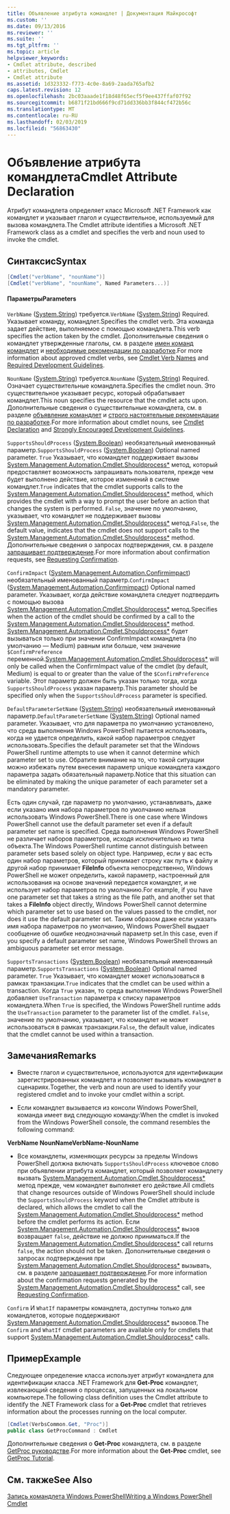 ```yaml
---
title: Объявление атрибута командлет | Документация Майкрософт
ms.custom: ''
ms.date: 09/13/2016
ms.reviewer: ''
ms.suite: ''
ms.tgt_pltfrm: ''
ms.topic: article
helpviewer_keywords:
- Cmdlet attribute, described
- attributes, Cmdlet
- Cmdlet attribute
ms.assetid: 1d323332-f773-4c0e-8a69-2aada765afb2
caps.latest.revision: 12
ms.openlocfilehash: 2bc03aaade1f18d48f65ecf5f9ee437ffaf07f92
ms.sourcegitcommit: b6871f21bd666f9cd71dd336bb3f844cf472b56c
ms.translationtype: MT
ms.contentlocale: ru-RU
ms.lasthandoff: 02/03/2019
ms.locfileid: "56863430"
---
```

# <a name="cmdlet-attribute-declaration"></a><span data-ttu-id="2e9f4-102">Объявление атрибута командлета</span><span class="sxs-lookup"><span data-stu-id="2e9f4-102">Cmdlet Attribute Declaration</span></span>

<span data-ttu-id="2e9f4-103">Атрибут командлета определяет класс Microsoft .NET Framework как командлет и указывает глагол и существительное, используемый для вызова командлета.</span><span class="sxs-lookup"><span data-stu-id="2e9f4-103">The Cmdlet attribute identifies a Microsoft .NET Framework class as a cmdlet and specifies the verb and noun used to invoke the cmdlet.</span></span>

## <a name="syntax"></a><span data-ttu-id="2e9f4-104">Синтаксис</span><span class="sxs-lookup"><span data-stu-id="2e9f4-104">Syntax</span></span>

```csharp
[Cmdlet("verbName", "nounName")]
[Cmdlet("verbName", "nounName", Named Parameters...)]
```

#### <a name="parameters"></a><span data-ttu-id="2e9f4-105">Параметры</span><span class="sxs-lookup"><span data-stu-id="2e9f4-105">Parameters</span></span>

<span data-ttu-id="2e9f4-106">`VerbName` ([System.String](/dotnet/api/System.String)) требуется.</span><span class="sxs-lookup"><span data-stu-id="2e9f4-106">`VerbName` ([System.String](/dotnet/api/System.String)) Required.</span></span> <span data-ttu-id="2e9f4-107">Указывает команду, командлет.</span><span class="sxs-lookup"><span data-stu-id="2e9f4-107">Specifies the cmdlet verb.</span></span> <span data-ttu-id="2e9f4-108">Эта команда задает действие, выполняемое с помощью командлета.</span><span class="sxs-lookup"><span data-stu-id="2e9f4-108">This verb specifies the action taken by the cmdlet.</span></span> <span data-ttu-id="2e9f4-109">Дополнительные сведения о командлет утвержденные глаголы, см. в разделе [имен команд командлет](./approved-verbs-for-windows-powershell-commands.md) и [необходимые рекомендации по разработке](./required-development-guidelines.md).</span><span class="sxs-lookup"><span data-stu-id="2e9f4-109">For more information about approved cmdlet verbs, see [Cmdlet Verb Names](./approved-verbs-for-windows-powershell-commands.md) and [Required Development Guidelines](./required-development-guidelines.md).</span></span>

<span data-ttu-id="2e9f4-110">`NounName` ([System.String](/dotnet/api/System.String)) требуется.</span><span class="sxs-lookup"><span data-stu-id="2e9f4-110">`NounName` ([System.String](/dotnet/api/System.String)) Required.</span></span> <span data-ttu-id="2e9f4-111">Означает существительные командлета.</span><span class="sxs-lookup"><span data-stu-id="2e9f4-111">Specifies the cmdlet noun.</span></span> <span data-ttu-id="2e9f4-112">Это существительное указывает ресурс, который обрабатывает командлет.</span><span class="sxs-lookup"><span data-stu-id="2e9f4-112">This noun specifies the resource that the cmdlet acts upon.</span></span> <span data-ttu-id="2e9f4-113">Дополнительные сведения о существительные командлета, см. в разделе [объявление командлет](./cmdlet-class-declaration.md) и [строго настоятельные рекомендации по разработке](./strongly-encouraged-development-guidelines.md).</span><span class="sxs-lookup"><span data-stu-id="2e9f4-113">For more information about cmdlet nouns, see [Cmdlet Declaration](./cmdlet-class-declaration.md) and [Strongly Encouraged Development Guidelines](./strongly-encouraged-development-guidelines.md).</span></span>

<span data-ttu-id="2e9f4-114">`SupportsShouldProcess` ([System.Boolean](/dotnet/api/System.Boolean)) необязательный именованный параметр.</span><span class="sxs-lookup"><span data-stu-id="2e9f4-114">`SupportsShouldProcess` ([System.Boolean](/dotnet/api/System.Boolean)) Optional named parameter.</span></span> <span data-ttu-id="2e9f4-115">`True` Указывает, что командлет поддерживает вызовы [System.Management.Automation.Cmdlet.Shouldprocess\*](/dotnet/api/System.Management.Automation.Cmdlet.ShouldProcess) метод, который предоставляет возможность запрашивать пользователя, прежде чем будет выполнено действие, которое изменений в системе командлет.</span><span class="sxs-lookup"><span data-stu-id="2e9f4-115">`True` indicates that the cmdlet supports calls to the [System.Management.Automation.Cmdlet.Shouldprocess\*](/dotnet/api/System.Management.Automation.Cmdlet.ShouldProcess) method, which provides the cmdlet with a way to prompt the user before an action that changes the system is performed.</span></span> <span data-ttu-id="2e9f4-116">`False`, значение по умолчанию, указывает, что командлет не поддерживает вызовы [System.Management.Automation.Cmdlet.Shouldprocess\*](/dotnet/api/System.Management.Automation.Cmdlet.ShouldProcess) метод.</span><span class="sxs-lookup"><span data-stu-id="2e9f4-116">`False`, the default value, indicates that the cmdlet does not support calls to the [System.Management.Automation.Cmdlet.Shouldprocess\*](/dotnet/api/System.Management.Automation.Cmdlet.ShouldProcess) method.</span></span> <span data-ttu-id="2e9f4-117">Дополнительные сведения о запросах подтверждения, см. в разделе [запрашивает подтверждение](./requesting-confirmation-from-cmdlets.md).</span><span class="sxs-lookup"><span data-stu-id="2e9f4-117">For more information about confirmation requests, see [Requesting Confirmation](./requesting-confirmation-from-cmdlets.md).</span></span>

<span data-ttu-id="2e9f4-118">`ConfirmImpact` ([System.Management.Automation.Confirmimpact](/dotnet/api/System.Management.Automation.ConfirmImpact)) необязательный именованный параметр.</span><span class="sxs-lookup"><span data-stu-id="2e9f4-118">`ConfirmImpact` ([System.Management.Automation.Confirmimpact](/dotnet/api/System.Management.Automation.ConfirmImpact)) Optional named parameter.</span></span> <span data-ttu-id="2e9f4-119">Указывает, когда действие командлета следует подтвердить с помощью вызова [System.Management.Automation.Cmdlet.Shouldprocess\*](/dotnet/api/System.Management.Automation.Cmdlet.ShouldProcess) метод.</span><span class="sxs-lookup"><span data-stu-id="2e9f4-119">Specifies when the action of the cmdlet should be confirmed by a call to the [System.Management.Automation.Cmdlet.Shouldprocess\*](/dotnet/api/System.Management.Automation.Cmdlet.ShouldProcess) method.</span></span> <span data-ttu-id="2e9f4-120">[System.Management.Automation.Cmdlet.Shouldprocess\*](/dotnet/api/System.Management.Automation.Cmdlet.ShouldProcess) будет вызываться только при значении ConfirmImpact командлета (по умолчанию — Medium) равным или больше, чем значение `$ConfirmPreference` переменной.</span><span class="sxs-lookup"><span data-stu-id="2e9f4-120">[System.Management.Automation.Cmdlet.Shouldprocess\*](/dotnet/api/System.Management.Automation.Cmdlet.ShouldProcess) will only be called when the ConfirmImpact value of the cmdlet (by default, Medium) is equal to or greater than the value of the `$ConfirmPreference` variable.</span></span> <span data-ttu-id="2e9f4-121">Этот параметр должен быть указан только тогда, когда `SupportsShouldProcess` указан параметр.</span><span class="sxs-lookup"><span data-stu-id="2e9f4-121">This parameter should be specified only when the `SupportsShouldProcess` parameter is specified.</span></span>

<span data-ttu-id="2e9f4-122">`DefaultParameterSetName` ([System.String](/dotnet/api/System.String)) необязательный именованный параметр.</span><span class="sxs-lookup"><span data-stu-id="2e9f4-122">`DefaultParameterSetName` ([System.String](/dotnet/api/System.String)) Optional named parameter.</span></span> <span data-ttu-id="2e9f4-123">Указывает, что для параметра по умолчанию установлено, что среда выполнения Windows PowerShell пытается использовать, когда не удается определить, какой набор параметров следует использовать.</span><span class="sxs-lookup"><span data-stu-id="2e9f4-123">Specifies the default parameter set that the Windows PowerShell runtime attempts to use when it cannot determine which parameter set to use.</span></span> <span data-ttu-id="2e9f4-124">Обратите внимание на то, что такой ситуации можно избежать путем внесения параметр unique командлета каждого параметра задать обязательный параметр.</span><span class="sxs-lookup"><span data-stu-id="2e9f4-124">Notice that this situation can be eliminated by making the unique parameter of each parameter set a mandatory parameter.</span></span>

<span data-ttu-id="2e9f4-125">Есть один случай, где параметр по умолчанию, устанавливать, даже если указано имя набора параметров по умолчанию нельзя использовать Windows PowerShell.</span><span class="sxs-lookup"><span data-stu-id="2e9f4-125">There is one case where Windows PowerShell cannot use the default parameter set even if a default parameter set name is specified.</span></span> <span data-ttu-id="2e9f4-126">Среда выполнения Windows PowerShell не различает наборов параметров, исходя исключительно из типа объекта.</span><span class="sxs-lookup"><span data-stu-id="2e9f4-126">The Windows PowerShell runtime cannot distinguish between parameter sets based solely on object type.</span></span> <span data-ttu-id="2e9f4-127">Например, если у вас есть один набор параметров, который принимает строку как путь к файлу и другой набор принимает **FileInfo** объекта непосредственно, Windows PowerShell не может определить, какой параметр, настроенный для использования на основе значений передается командлет, и не использует набор параметров по умолчанию.</span><span class="sxs-lookup"><span data-stu-id="2e9f4-127">For example, if you have one parameter set that takes a string as the file path, and another set that takes a **FileInfo** object directly, Windows PowerShell cannot determine which parameter set to use based on the values passed to the cmdlet, nor does it use the default parameter set.</span></span> <span data-ttu-id="2e9f4-128">Таким образом даже если указать имя набора параметров по умолчанию, Windows PowerShell выдает сообщение об ошибке неоднозначный параметр set.</span><span class="sxs-lookup"><span data-stu-id="2e9f4-128">In this case, even if you specify a default parameter set name, Windows PowerShell throws an ambiguous parameter set error message.</span></span>

<span data-ttu-id="2e9f4-129">`SupportsTransactions` ([System.Boolean](/dotnet/api/System.Boolean)) необязательный именованный параметр.</span><span class="sxs-lookup"><span data-stu-id="2e9f4-129">`SupportsTransactions` ([System.Boolean](/dotnet/api/System.Boolean)) Optional named parameter.</span></span> <span data-ttu-id="2e9f4-130">`True` Указывает, что командлет может использоваться в рамках транзакции.</span><span class="sxs-lookup"><span data-stu-id="2e9f4-130">`True` indicates that the cmdlet can be used within a transaction.</span></span> <span data-ttu-id="2e9f4-131">Когда `True` указан, то среда выполнения Windows PowerShell добавляет `UseTransaction` параметра к списку параметров командлета.</span><span class="sxs-lookup"><span data-stu-id="2e9f4-131">When `True` is specified, the Windows PowerShell runtime adds the `UseTransaction` parameter to the parameter list of the cmdlet.</span></span> <span data-ttu-id="2e9f4-132">`False`, значение по умолчанию, указывает, что командлет не может использоваться в рамках транзакции.</span><span class="sxs-lookup"><span data-stu-id="2e9f4-132">`False`, the default value, indicates that the cmdlet cannot be used within a transaction.</span></span>

## <a name="remarks"></a><span data-ttu-id="2e9f4-133">Замечания</span><span class="sxs-lookup"><span data-stu-id="2e9f4-133">Remarks</span></span>

- <span data-ttu-id="2e9f4-134">Вместе глагол и существительное, используются для идентификации зарегистрированных командлета и позволяет вызывать командлет в сценариях.</span><span class="sxs-lookup"><span data-stu-id="2e9f4-134">Together, the verb and noun are used to identify your registered cmdlet and to invoke your cmdlet within a script.</span></span>

- <span data-ttu-id="2e9f4-135">Если командлет вызывается из консоли Windows PowerShell, команда имеет вид следующую команду:</span><span class="sxs-lookup"><span data-stu-id="2e9f4-135">When the cmdlet is invoked from the Windows PowerShell console, the command resembles the following command:</span></span>

<span data-ttu-id="2e9f4-136">**VerbName NounName**</span><span class="sxs-lookup"><span data-stu-id="2e9f4-136">**VerbName-NounName**</span></span>

- <span data-ttu-id="2e9f4-137">Все командлеты, изменяющих ресурсы за пределы Windows PowerShell должна включать `SupportsShouldProcess` ключевое слово при объявлении атрибута командлет, который позволяет командлету вызвать [System.Management.Automation.Cmdlet.Shouldprocess\*](/dotnet/api/System.Management.Automation.Cmdlet.ShouldProcess) метод прежде, чем командлет выполняет его действие.</span><span class="sxs-lookup"><span data-stu-id="2e9f4-137">All cmdlets that change resources outside of Windows PowerShell should include the `SupportsShouldProcess` keyword when the Cmdlet attribute is declared, which allows the cmdlet to call the [System.Management.Automation.Cmdlet.Shouldprocess\*](/dotnet/api/System.Management.Automation.Cmdlet.ShouldProcess) method before the cmdlet performs its action.</span></span> <span data-ttu-id="2e9f4-138">Если [System.Management.Automation.Cmdlet.Shouldprocess\*](/dotnet/api/System.Management.Automation.Cmdlet.ShouldProcess) вызов возвращает `false`, действие не должно приниматься.</span><span class="sxs-lookup"><span data-stu-id="2e9f4-138">If the [System.Management.Automation.Cmdlet.Shouldprocess\*](/dotnet/api/System.Management.Automation.Cmdlet.ShouldProcess) call returns `false`, the action should not be taken.</span></span> <span data-ttu-id="2e9f4-139">Дополнительные сведения о запросах подтверждения при [System.Management.Automation.Cmdlet.Shouldprocess\*](/dotnet/api/System.Management.Automation.Cmdlet.ShouldProcess) вызывать, см. в разделе [запрашивает подтверждение](./requesting-confirmation-from-cmdlets.md).</span><span class="sxs-lookup"><span data-stu-id="2e9f4-139">For more information about the confirmation requests generated by the [System.Management.Automation.Cmdlet.Shouldprocess\*](/dotnet/api/System.Management.Automation.Cmdlet.ShouldProcess) call, see [Requesting Confirmation](./requesting-confirmation-from-cmdlets.md).</span></span>

<span data-ttu-id="2e9f4-140">`Confirm` И `WhatIf` параметры командлета, доступны только для командлетов, которые поддерживают [System.Management.Automation.Cmdlet.Shouldprocess\*](/dotnet/api/System.Management.Automation.Cmdlet.ShouldProcess) вызовов.</span><span class="sxs-lookup"><span data-stu-id="2e9f4-140">The `Confirm` and `WhatIf` cmdlet parameters are available only for cmdlets that support [System.Management.Automation.Cmdlet.Shouldprocess\*](/dotnet/api/System.Management.Automation.Cmdlet.ShouldProcess) calls.</span></span>

## <a name="example"></a><span data-ttu-id="2e9f4-141">Пример</span><span class="sxs-lookup"><span data-stu-id="2e9f4-141">Example</span></span>

<span data-ttu-id="2e9f4-142">Следующее определение класса использует атрибут командлета для идентификации класса .NET Framework для **Get-Proc** командлет, извлекающий сведения о процессах, запущенных на локальном компьютере.</span><span class="sxs-lookup"><span data-stu-id="2e9f4-142">The following class definition uses the Cmdlet attribute to identify the .NET Framework class for a **Get-Proc** cmdlet that retrieves information about the processes running on the local computer.</span></span>

```csharp
[Cmdlet(VerbsCommon.Get, "Proc")]
public class GetProcCommand : Cmdlet
```

<span data-ttu-id="2e9f4-143">Дополнительные сведения о **Get-Proc** командлета, см. в разделе [GetProc руководстве](./getproc-tutorial.md).</span><span class="sxs-lookup"><span data-stu-id="2e9f4-143">For more information about the **Get-Proc** cmdlet, see [GetProc Tutorial](./getproc-tutorial.md).</span></span>

## <a name="see-also"></a><span data-ttu-id="2e9f4-144">См. также</span><span class="sxs-lookup"><span data-stu-id="2e9f4-144">See Also</span></span>

[<span data-ttu-id="2e9f4-145">Запись командлета Windows PowerShell</span><span class="sxs-lookup"><span data-stu-id="2e9f4-145">Writing a Windows PowerShell Cmdlet</span></span>](./writing-a-windows-powershell-cmdlet.md)
